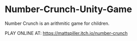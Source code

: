 # Number-Crunch-Unity-Game
Number Crunch is an arithmitic game for children. 

PLAY ONLINE AT: https://mattspiller.itch.io/number-crunch
